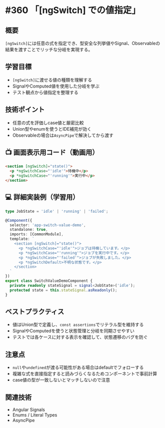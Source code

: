# #360 「[ngSwitch] での値指定」

## 概要
`[ngSwitch]`には任意の式を指定でき、型安全な列挙値やSignal、Observableの結果を渡すことでリッチな分岐を実現する。

## 学習目標
- `[ngSwitch]`に渡せる値の種類を理解する
- SignalやComputed値を使用した分岐を学ぶ
- テスト観点から値指定を整理する

## 技術ポイント
- 任意の式を評価しcase値と厳密比較
- Union型やenumを使うとIDE補完が効く
- Observableの場合は`AsyncPipe`で解決してから渡す

## 📺 画面表示用コード（動画用）
```html
<section [ngSwitch]="state()">
  <p *ngSwitchCase="'idle'">待機中</p>
  <p *ngSwitchCase="'running'">実行中</p>
</section>
```

## 💻 詳細実装例（学習用）
```typescript
type JobState = 'idle' | 'running' | 'failed';

@Component({
  selector: 'app-switch-value-demo',
  standalone: true,
  imports: [CommonModule],
  template: `
    <section [ngSwitch]="state()">
      <p *ngSwitchCase="'idle'">ジョブは待機しています。</p>
      <p *ngSwitchCase="'running'">ジョブを実行中です。</p>
      <p *ngSwitchCase="'failed'">ジョブが失敗しました。</p>
      <p *ngSwitchDefault>不明な状態です。</p>
    </section>
  `
})
export class SwitchValueDemoComponent {
  private readonly stateSignal = signal<JobState>('idle');
  protected state = this.stateSignal.asReadonly();
}
```

## ベストプラクティス
- 値はUnion型で定義し、`const assertions`でリテラル型を維持する
- SignalやComputedを使うと状態管理と分岐を同期させやすい
- テストでは各ケースに対する表示を確認して、状態遷移のバグを防ぐ

## 注意点
- `null`や`undefined`が渡る可能性がある場合はdefaultでフォローする
- 複雑な式を直接指定すると読みづらくなるためコンポーネントで事前計算
- case値の型が一致しないとマッチしないので注意

## 関連技術
- Angular Signals
- Enums / Literal Types
- AsyncPipe
